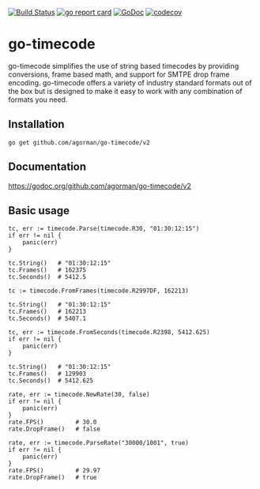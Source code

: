 [![Build Status](https://github.com/agorman/go-timecode/workflows/go-timecode-ci/badge.svg)](https://github.com/agorman/go-timecode/actions)
[![go report card](https://goreportcard.com/badge/github.com/agorman/go-timecode "go report card")](https://goreportcard.com/report/github.com/agorman/go-timecode)
[![GoDoc](https://godoc.org/github.com/agorman/go-timecode/v2?status.svg)](https://godoc.org/github.com/agorman/go-timecode/v2)
[![codecov](https://codecov.io/gh/agorman/go-timecode/branch/master/graph/badge.svg)](https://codecov.io/gh/agorman/go-timecode)

# go-timecode

go-timecode simplifies the use of string based timecodes by providing conversions, frame based math, and support for SMTPE drop frame encoding. go-timecode  offers a variety of industry standard formats out of the box but is designed to make it easy to work with any combination of formats you
need.

## Installation

```
go get github.com/agorman/go-timecode/v2

```

## Documentation

https://godoc.org/github.com/agorman/go-timecode/v2

## Basic usage

~~~
tc, err := timecode.Parse(timecode.R30, "01:30:12:15")
if err != nil {
    panic(err)
}

tc.String()   # "01:30:12:15"
tc.Frames()   # 162375
tc.Seconds()  # 5412.5
~~~

~~~
tc := timecode.FromFrames(timecode.R2997DF, 162213)

tc.String()   # "01:30:12:15"
tc.Frames()   # 162213
tc.Seconds()  # 5407.1
~~~

~~~
tc, err := timecode.FromSeconds(timecode.R2398, 5412.625)
if err != nil {
    panic(err)
}

tc.String()   # "01:30:12:15"
tc.Frames()   # 129903
tc.Seconds()  # 5412.625
~~~

~~~
rate, err := timecode.NewRate(30, false)
if err != nil {
    panic(err)
}
rate.FPS()         # 30.0
rate.DropFrame()   # false
~~~

~~~
rate, err := timecode.ParseRate("30000/1001", true)
if err != nil {
    panic(err)
}
rate.FPS()         # 29.97
rate.DropFrame()   # true
~~~

